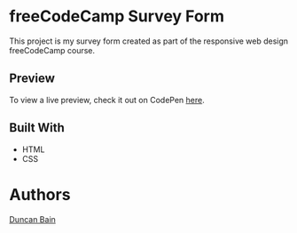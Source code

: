 # freeCodeCamp Survey Form
This project is my survey form created as part of the responsive web design freeCodeCamp course.

## Preview
To view a live preview, check it out on CodePen [here](https://codepen.io/duncanbain/pen/byeywN).

## Built With
- HTML
- CSS

# Authors
[Duncan Bain]([https://github.com/duncanjbain/)